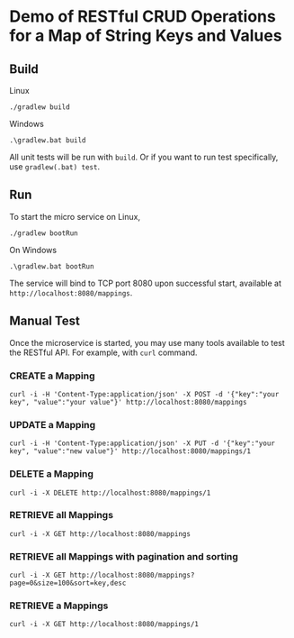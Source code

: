 # Demo of RESTful CRUD Operations for a Map of String Keys and Values

## Build

Linux

```
./gradlew build
```

Windows

```
.\gradlew.bat build
```

All unit tests will be run with `build`. Or if you want to run test specifically, use `gradlew(.bat) test`.

## Run

To start the micro service on Linux,

```
./gradlew bootRun
```

On Windows

```
.\gradlew.bat bootRun
```

The service will bind to TCP port 8080 upon successful start, available at `http://localhost:8080/mappings`.

## Manual Test

Once the microservice is started, you may use many tools available to test the RESTful API. For example, with `curl` command.

### CREATE a Mapping

```
curl -i -H 'Content-Type:application/json' -X POST -d '{"key":"your key", "value":"your value"}' http://localhost:8080/mappings
```

### UPDATE a Mapping

```
curl -i -H 'Content-Type:application/json' -X PUT -d '{"key":"your key", "value":"new value"}' http://localhost:8080/mappings/1
```

### DELETE a Mapping

```
curl -i -X DELETE http://localhost:8080/mappings/1
```

### RETRIEVE all Mappings

```
curl -i -X GET http://localhost:8080/mappings
```

### RETRIEVE all Mappings with pagination and sorting

```
curl -i -X GET http://localhost:8080/mappings?page=0&size=100&sort=key,desc
```

### RETRIEVE a Mappings

```
curl -i -X GET http://localhost:8080/mappings/1
```
